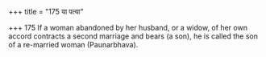 +++
title = "175 या पत्या"

+++
175	If a woman abandoned by her husband, or a widow, of her own accord contracts a second marriage and bears (a son), he is called the son of a re-married woman (Paunarbhava).